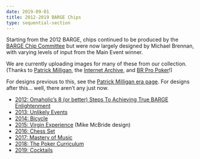 ```yaml
---
date: 2019-09-01
title: 2012-2019 BARGE Chips
type: sequential-section
---
```

	
Starting from the 2012 BARGE, chips continued to be produced by the <a
href="https://www.bargechips.org/about/about-bcc/" data-type="page"
data-id="314">
[BARGE Chip Committee](/resources/chips/about-bcc/)
but were now largely designed by
Michael Brennan, with varying levels of input from the Main Event winner.


<p>We are currently uploading images for many of these from our collection. (Thanks to <a href="https://www.bargechips.org/chip-sets/2001-2011-era/" data-type="page" data-id="362">Patrick Milligan</a>, the <a href="https://web.archive.org/web/20180902101041/https://bargechips.org/">Internet Archive</a>, and <a href="https://brpropoker.com/">BR Pro Poker</a>!)</p>



<p>For designs previous to this, see the <a href="https://www.bargechips.org/chips/2001-2011-chips/" data-type="page" data-id="362">Patrick Milligan era page</a>. For designs after this&#8230; well, there aren&#8217;t any just now.</p>



<ul class="wp-block-list">
<li><a href="https://www.bargechips.org/chip-sets/bcc-chips-by-michael-brennan-2012-2019/2012-chips/" data-type="page" data-id="203">2012: Omaholic’s 8 (or better) Steps To Achieving True BARGE Enlightenment</a></li>



<li><a href="https://www.bargechips.org/chip-sets/bcc-chips-by-michael-brennan-2012-2019/2013-chips/" data-type="page" data-id="423">2013: Unlikely Events</a></li>



<li><a href="https://www.bargechips.org/chip-sets/bcc-chips-by-michael-brennan-2012-2019/2014-chips/" data-type="page" data-id="206">2014: Bicycle</a></li>



<li><a href="https://www.bargechips.org/chip-sets/bcc-chips-by-michael-brennan-2012-2019/2015-chips/" data-type="page" data-id="425">2015: Virgin Experience</a> (Mike McBride design)</li>



<li><a href="https://www.bargechips.org/chip-sets/bcc-chips-by-michael-brennan-2012-2019/2016-chips/" data-type="page" data-id="428">2016: Chess Set</a></li>



<li><a href="https://www.bargechips.org/chip-sets/bcc-chips-by-michael-brennan-2012-2019/2017-chips/" data-type="page" data-id="430">2017: Mastery of Music</a></li>



<li><a href="https://www.bargechips.org/chip-sets/bcc-chips-by-michael-brennan-2012-2019/2018-chips/" data-type="page" data-id="116">2018: The Poker Curriculum</a></li>



<li><a href="https://www.bargechips.org/chip-sets/bcc-chips-by-michael-brennan-2012-2019/2019-chips/" data-type="page" data-id="474">2019: Cocktails</a></li>
</ul>
